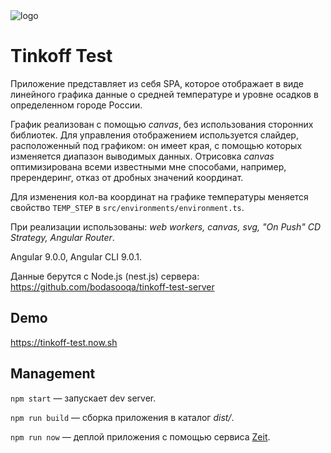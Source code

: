 <img src="https://psv4.userapi.com/c856332/u391253330/docs/d16/f7a6c5862195/Bez_imeni-1.png?extra=buvRJYgi6d-XVgXyWHGvlk1MhHvpa21-wssOhSdn1GJXC8FzabKZg_nWWqkq-7imNQ8AUKCAbjJeHFgq58w6dB2qOdfUEKjE9CWd7mdQw1Pvd_s2r55bPjawLixidTUXehArdcCBt1bvM5kZCnfEeCilBA" alt="logo" />

# Tinkoff Test


Приложение представляет из себя SPA, которое отображает в виде линейного графика данные о средней температуре и уровне осадков в определенном городе России.

График реализован с помощью *canvas*, без использования сторонних библиотек. 
Для управления отображением используется слайдер, расположенный под графиком: он имеет края, с помощью которых изменяется диапазон выводимых данных.
Отрисовка *canvas* оптимизирована всеми известными мне способами, например, пререндеринг, отказ от дробных значений координат.

Для изменения кол-ва координат на графике температуры меняется свойство `TEMP_STEP` в `src/environments/environment.ts`. 

При реализации использованы: *web workers, canvas, svg, "On Push" CD Strategy, Angular Router*.

Angular 9.0.0, Angular CLI 9.0.1.

Данные берутся с Node.js (nest.js) сервера:
https://github.com/bodasooqa/tinkoff-test-server 

## Demo

https://tinkoff-test.now.sh

## Management

`npm start` — запускает dev server.

`npm run build` — сборка приложения в каталог *dist/*.

`npm run now` — деплой приложения с помощью сервиса [Zeit](https://zeit.co/bodasooqa).
